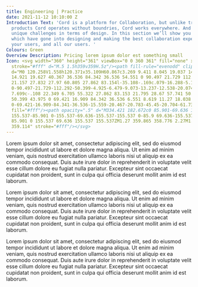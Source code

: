 ```yaml
---
title: Engineering | Practice
date: 2021-11-12 10:10:00 Z
Introduction Text: 'Cord is a platform for Collaboration, but unlike traditional collaboration
  products Cord operates without boundries, Cord works everywhere. And with this comes
  unique challenges in terms of design. In this section we’ll show you the considerations
  which have gone into designing and making the best collaboration experience for
  your users, and all our users. '
Colours: Green
Overview Description: Pricing lorem ipsum dolor est something small
Icon: <svg width="360" height="361" viewBox="0 0 360 361" fill="none" xmlns="http://www.w3.org/2000/svg"><path
  stroke="#fff" d="M.5 1.5h359v359H.5z"/><path fill-rule="evenodd" clip-rule="evenodd"
  d="M0 120.258V1.558h120.371v35.109H60.867c3.269 9.411 8.045 19.037 14.728 27.829
  14.921 19.627 40.367 36.536 84.342 36.536 54.551 0 90.497 21.729 112.292 50.398
  21.157 27.832 27.97 60.805 27.862 83.154l-35.108-.169c.079-16.288-5.145-41.272-20.703-61.738-14.921-19.627-40.367-36.536-84.342-36.536-54.551
  0-90.497-21.729-112.292-50.399-4.925-6.479-9.073-13.237-12.538-20.074v54.59H0Zm59.248
  7.699c-.108 22.349 6.705 55.322 27.862 83.153 21.795 28.67 57.741 50.399 112.292
  50.399 43.975 0 69.421 16.909 84.342 36.536 6.551 8.619 11.27 18.038 14.533 27.272h-59.309v35.108h120.371v-118.7h-35.108v55.148c-3.464-6.837-7.612-13.595-12.538-20.074-21.794-28.67-57.74-50.399-112.292-50.399-43.975
  0-69.421-16.909-84.341-36.536-15.559-20.467-20.783-45.45-20.704-61.738l-35.108-.169Z"
  fill="#fff"/><path opacity=".5" d="M334.421 182.672c0 85.901-69.636 155.537-155.537
  155.537-85.901 0-155.537-69.636-155.537-155.537 0-85.9 69.636-155.537 155.537-155.537
  85.901 0 155.537 69.636 155.537 155.537ZM1.27 359.865 358.776 2.27M1.051 1.064 359.1
  359.114" stroke="#fff"/></svg>
---
```


Lorem ipsum dolor sit amet, consectetur adipiscing elit, sed do eiusmod tempor incididunt ut labore et dolore magna aliqua. Ut enim ad minim veniam, quis nostrud exercitation ullamco laboris nisi ut aliquip ex ea commodo consequat. Duis aute irure dolor in reprehenderit in voluptate velit esse cillum dolore eu fugiat nulla pariatur. Excepteur sint occaecat cupidatat non proident, sunt in culpa qui officia deserunt mollit anim id est laborum.

Lorem ipsum dolor sit amet, consectetur adipiscing elit, sed do eiusmod tempor incididunt ut labore et dolore magna aliqua. Ut enim ad minim veniam, quis nostrud exercitation ullamco laboris nisi ut aliquip ex ea commodo consequat. Duis aute irure dolor in reprehenderit in voluptate velit esse cillum dolore eu fugiat nulla pariatur. Excepteur sint occaecat cupidatat non proident, sunt in culpa qui officia deserunt mollit anim id est laborum.

Lorem ipsum dolor sit amet, consectetur adipiscing elit, sed do eiusmod tempor incididunt ut labore et dolore magna aliqua. Ut enim ad minim veniam, quis nostrud exercitation ullamco laboris nisi ut aliquip ex ea commodo consequat. Duis aute irure dolor in reprehenderit in voluptate velit esse cillum dolore eu fugiat nulla pariatur. Excepteur sint occaecat cupidatat non proident, sunt in culpa qui officia deserunt mollit anim id est laborum.